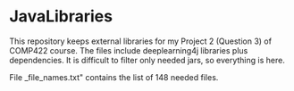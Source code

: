 # JavaLibraries
This repository keeps external libraries for my Project 2 (Question 3) of COMP422 course.
The files include deeplearning4j libraries plus dependencies. 
It is difficult to filter only needed jars, so everything is here.

File _file_names.txt" contains the list of 148 needed files.
